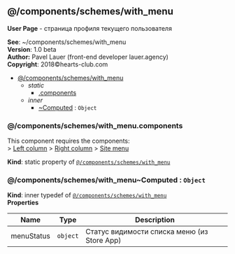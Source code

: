 <a name="module_@/components/schemes/with_menu"></a>

## @/components/schemes/with_menu
<strong>User Page</strong> - страница профиля текущего пользователя

**See**: ~/components/schemes/with_menu  
**Version**: 1.0 beta  
**Author:** Pavel Lauer (front-end developer lauer.agency)  
**Copyright**: 2018©hearts-club.com  

* [@/components/schemes/with_menu](#module_@/components/schemes/with_menu)
    * _static_
        * [.components](#module_@/components/schemes/with_menu.components)
    * _inner_
        * [~Computed](#module_@/components/schemes/with_menu..Computed) : <code>Object</code>

<a name="module_@/components/schemes/with_menu.components"></a>

### @/components/schemes/with_menu.components
This component requires the components:<br>	> [Left column](module:'components/columns/left_column)	> [Right column](module:'components/columns/right_column)	> [Site menu](module:components/common/site-menu)

**Kind**: static property of <code>[@/components/schemes/with_menu](#module_@/components/schemes/with_menu)</code>  
<a name="module_@/components/schemes/with_menu..Computed"></a>

### @/components/schemes/with_menu~Computed : <code>Object</code>
**Kind**: inner typedef of <code>[@/components/schemes/with_menu](#module_@/components/schemes/with_menu)</code>  
**Properties**

| Name | Type | Description |
| --- | --- | --- |
| menuStatus | <code>object</code> | Статус видимости списка меню (из Store App) |

